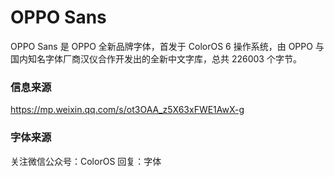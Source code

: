 ﻿# OPPO Sans
OPPO Sans 是 OPPO 全新品牌字体，首发于 ColorOS 6 操作系统，由 OPPO 与国内知名字体厂商汉仪合作开发出的全新中文字库，总共 226003 个字节。

### 信息来源
https://mp.weixin.qq.com/s/ot3OAA_z5X63xFWE1AwX-g

### 字体来源
关注微信公众号：ColorOS 
回复：字体